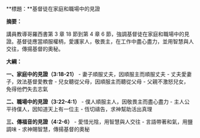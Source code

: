 **標題：**基督徒在家庭和職場中的見證

**摘要：**

講員教導哥羅西書第 3 章 18 節到第 4 章 6 節，強調基督徒在家庭和職場中的見證。基督徒應當順服權柄，愛護家人，敬畏主，在工作中盡心盡力，並用智慧與人交往，傳揚基督的奧秘。

**大綱：**

**一、家庭中的見證（3:18-21）**
    - 妻子順服丈夫，因順服主而順服丈夫
    - 丈夫愛妻子，效法基督愛教會
    - 兒女聽從父母，因順服主而聽從父母
    - 父親不激怒兒女，免得他們失去志氣

**二、職場中的見證（3:22-4:1）**
    - 僕人順服主人，因敬畏主而盡心盡力
    - 主人公平待僕人，因知道天上有一位主
    - 恆切禱告，求神幫助活出真理

**三、傳福音的見證（4:2-6）**
    - 愛惜光陰，用智慧與人交往
    - 言語帶著和氣，用鹽調味
    - 求神賜智慧，傳揚基督的奧秘